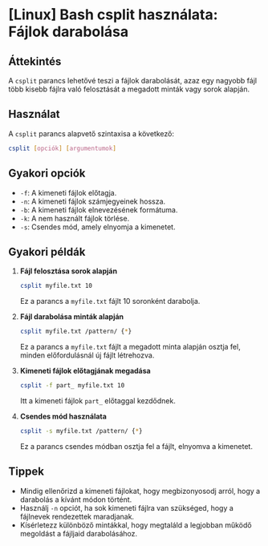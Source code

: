 # [Linux] Bash csplit használata: Fájlok darabolása

## Áttekintés
A `csplit` parancs lehetővé teszi a fájlok darabolását, azaz egy nagyobb fájl több kisebb fájlra való felosztását a megadott minták vagy sorok alapján.

## Használat
A `csplit` parancs alapvető szintaxisa a következő:

```bash
csplit [opciók] [argumentumok]
```

## Gyakori opciók
- `-f`: A kimeneti fájlok előtagja.
- `-n`: A kimeneti fájlok számjegyeinek hossza.
- `-b`: A kimeneti fájlok elnevezésének formátuma.
- `-k`: A nem használt fájlok törlése.
- `-s`: Csendes mód, amely elnyomja a kimenetet.

## Gyakori példák
1. **Fájl felosztása sorok alapján**
   ```bash
   csplit myfile.txt 10
   ```
   Ez a parancs a `myfile.txt` fájlt 10 soronként darabolja.

2. **Fájl darabolása minták alapján**
   ```bash
   csplit myfile.txt /pattern/ {*}
   ```
   Ez a parancs a `myfile.txt` fájlt a megadott minta alapján osztja fel, minden előfordulásnál új fájlt létrehozva.

3. **Kimeneti fájlok előtagjának megadása**
   ```bash
   csplit -f part_ myfile.txt 10
   ```
   Itt a kimeneti fájlok `part_` előtaggal kezdődnek.

4. **Csendes mód használata**
   ```bash
   csplit -s myfile.txt /pattern/ {*}
   ```
   Ez a parancs csendes módban osztja fel a fájlt, elnyomva a kimenetet.

## Tippek
- Mindig ellenőrizd a kimeneti fájlokat, hogy megbizonyosodj arról, hogy a darabolás a kívánt módon történt.
- Használj `-n` opciót, ha sok kimeneti fájlra van szükséged, hogy a fájlnevek rendezettek maradjanak.
- Kísérletezz különböző mintákkal, hogy megtaláld a legjobban működő megoldást a fájljaid darabolásához.